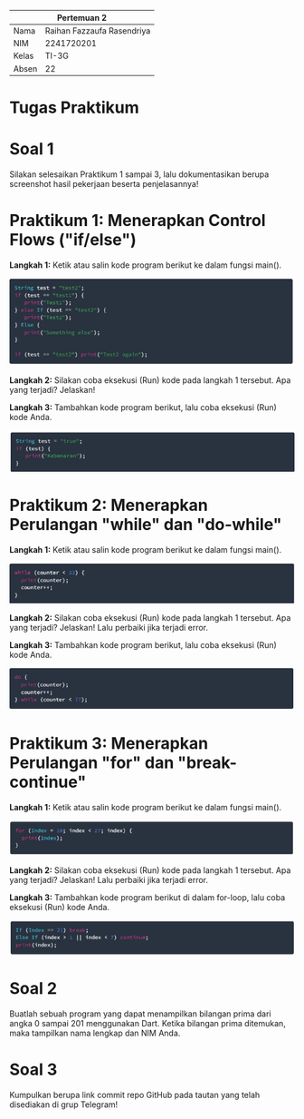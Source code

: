 <table>
    <thead>
        <th style="text-align: center;" colspan="2">Pertemuan 2</th>
    </thead>
    <tbody>
        <tr>
            <td>Nama</td>
            <td>Raihan Fazzaufa Rasendriya</td>
        </tr>
        <tr>
            <td>NIM</td>
            <td>2241720201</td>
        </tr>
        <tr>
            <td>Kelas</td>
            <td>TI-3G</td>
        </tr>
        <tr>
            <td>Absen</td>
            <td>22</td>
        </tr>
    </tbody>
</table>

# **Tugas Praktikum**

# Soal 1
Silakan selesaikan Praktikum 1 sampai 3, lalu dokumentasikan berupa screenshot hasil pekerjaan beserta penjelasannya!

# Praktikum 1: Menerapkan Control Flows ("if/else")

**Langkah 1:**
Ketik atau salin kode program berikut ke dalam fungsi main().

![practice 1 step 1 image](../image/week3_P1_1.png)

**Langkah 2:**
Silakan coba eksekusi (Run) kode pada langkah 1 tersebut. Apa yang terjadi? Jelaskan!

**Langkah 3:**
Tambahkan kode program berikut, lalu coba eksekusi (Run) kode Anda.

![practice 1 step 3 image](../image/week3_P1_2.png)

# Praktikum 2: Menerapkan Perulangan "while" dan "do-while"
**Langkah 1:**
Ketik atau salin kode program berikut ke dalam fungsi main().

![practice 2 step 1 image](../image/week3_P2_1.png)

**Langkah 2:**
Silakan coba eksekusi (Run) kode pada langkah 1 tersebut. Apa yang terjadi? Jelaskan! Lalu perbaiki jika terjadi error.

**Langkah 3:**
Tambahkan kode program berikut, lalu coba eksekusi (Run) kode Anda.

![practice 2 step 3 image](../image/week3_P2_2.png)

# Praktikum 3: Menerapkan Perulangan "for" dan "break-continue"
**Langkah 1:**
Ketik atau salin kode program berikut ke dalam fungsi main().

![practice 3 step 1 image](../image/week3_P3_1.png)

**Langkah 2:**
Silakan coba eksekusi (Run) kode pada langkah 1 tersebut. Apa yang terjadi? Jelaskan! Lalu perbaiki jika terjadi error.

**Langkah 3:**
Tambahkan kode program berikut di dalam for-loop, lalu coba eksekusi (Run) kode Anda.

![practice 3 step 3 image](../image/week3_P3_2.png)

# Soal 2
Buatlah sebuah program yang dapat menampilkan bilangan prima dari angka 0 sampai 201 menggunakan Dart. Ketika bilangan prima ditemukan, maka tampilkan nama lengkap dan NIM Anda.

# Soal 3
Kumpulkan berupa link commit repo GitHub pada tautan yang telah disediakan di grup Telegram!